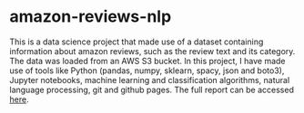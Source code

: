 # amazon-reviews-nlp

This is a data science project that made use of a dataset containing information about amazon reviews, such as the review text and its category. The data was loaded from an AWS S3 bucket. In this project, I have made use of tools like Python (pandas, numpy, sklearn, spacy, json and boto3), Jupyter notebooks, machine learning and classification algorithms, natural language processing, git and github pages. The full report can be accessed [here](https://mateusmelo821.github.io/amazon-reviews-nlp/index.html).
